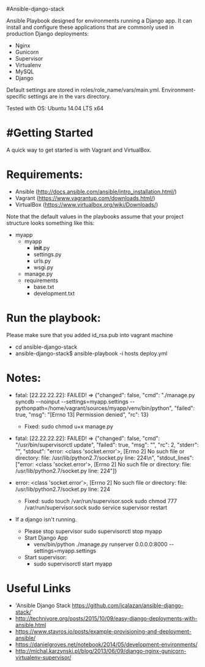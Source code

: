 #Ansible-django-stack

Ansible Playbook designed for environments running a Django app. It can install and configure these applications that are commonly used in production Django deployments:

+ Nginx
+ Gunicorn
+ Supervisor
+ Virtualenv
+ MySQL
+ Django

Default settings are stored in roles/role_name/vars/main.yml. Environment-specific settings are in the vars directory.

Tested with OS: Ubuntu 14.04 LTS x64


#Getting Started
===============
A quick way to get started is with Vagrant and VirtualBox.

Requirements:
============
+ Ansible (<http://docs.ansible.com/ansible/intro_installation.html/>)
+ Vagrant (<https://www.vagrantup.com/downloads.html/>)
+ VirtualBox (<https://www.virtualbox.org/wiki/Downloads/>)


Note that the default values in the playbooks assume that your project structure looks something like this:
+ myapp
	- myapp
		- __init__.py
		- settings.py
		- urls.py
		- wsgi.py
	- manage.py
	- requirements
    	- base.txt
    	- development.txt


Run the playbook:
=================
Please make sure that you added id_rsa.pub into vagrant machine
+ cd ansible-django-stack
+ ansible-django-stack$ ansible-playbook -i hosts deploy.yml


Notes:
======

+ fatal: [22.22.22.22]: FAILED! => {"changed": false, "cmd": "./manage.py syncdb --noinput --settings=myapp.settings --pythonpath=/home/vagrant/sources/myapp/venv/bin/python", "failed": true, "msg": "[Errno 13] Permission denied", "rc": 13}

	- Fixed: sudo chmod u+x manage.py

+ fatal: [22.22.22.22]: FAILED! => {"changed": false, "cmd": "/usr/bin/supervisorctl update", "failed": true, "msg": "", "rc": 2, "stderr": "", "stdout": "error: <class 'socket.error'>, [Errno 2] No such file or directory: file: /usr/lib/python2.7/socket.py line: 224\n", "stdout_lines": ["error: <class 'socket.error'>, [Errno 2] No such file or directory: file: /usr/lib/python2.7/socket.py line: 224"]}
+ error: <class 'socket.error'>, [Errno 2] No such file or directory: file: /usr/lib/python2.7/socket.py line: 224

	- Fixed:
		sudo touch /var/run/supervisor.sock
		sudo chmod 777 /var/run/supervisor.sock
		sudo service supervisor restart


+ If a django isn't running.
	- Please stop supervisor
		sudo supervisorctl stop myapp
	- Start Django App
		- venv/bin/python ./manage.py runserver 0.0.0.0:8000 --settings=myapp.settings
	- Start supervisor:
		- sudo supervisorctl start myapp


Useful Links
============
+ 'Ansible Django Stack <https://github.com/jcalazan/ansible-django-stack/>'
+ http://technivore.org/posts/2015/10/09/easy-django-deployments-with-ansible.html
+ https://www.stavros.io/posts/example-provisioning-and-deployment-ansible/
+ https://danielgroves.net/notebook/2014/05/development-environments/
+ http://michal.karzynski.pl/blog/2013/06/09/django-nginx-gunicorn-virtualenv-supervisor/
